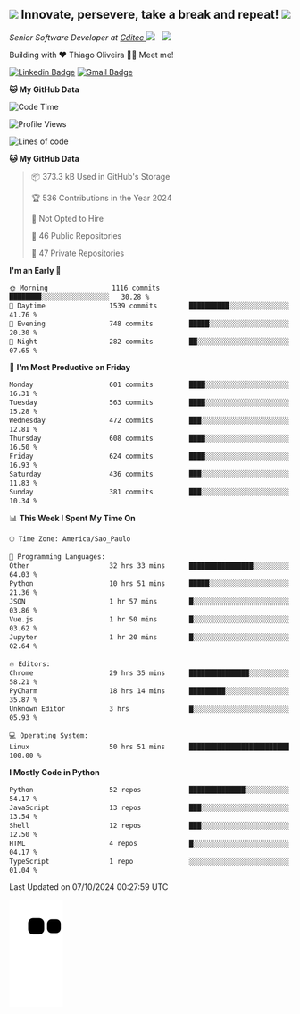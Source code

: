 <h2><img src="https://emojis.slackmojis.com/emojis/images/1531849430/4246/blob-sunglasses.gif?1531849430" width="30"/> Innovate, persevere, take a break and repeat! <img src="https://media.giphy.com/media/12oufCB0MyZ1Go/giphy.gif" width="50"></h2>
<img align='right' src="https://media.giphy.com/media/M9gbBd9nbDrOTu1Mqx/giphy.gif" width="230">
<p><em>Senior Software Developer at <a href="https://www.cditec.com.br/">Cditec
</a><img src="https://media.giphy.com/media/WUlplcMpOCEmTGBtBW/giphy.gif" width="30"> 
</em></p>



Building with ❤️ Thiago Oliveira 👋🏽 Meet me!

[![Linkedin Badge](https://img.shields.io/badge/-Thiago-blue?style=flat-square&logo=Linkedin&logoColor=white&link=https://www.linkedin.com/in/tgmarinho/)](https://www.linkedin.com/in/thiagoceconelo/) 
[![Gmail Badge](https://img.shields.io/badge/-thiceconelo@gmail.com-c14438?style=flat-square&logo=Gmail&logoColor=white&link=mailto:thiceconelo@gmail.com)](mailto:thiceconelo@gmail.com)

</em></p>

<!-- <span style="height ">
![Anurag's GitHub stats](https://github-readme-stats.vercel.app/api?username=arthurspk&show_icons=true&theme=tokyonight)
</span> -->

**🐱 My GitHub Data** 
<!--START_SECTION:waka-->
![Code Time](http://img.shields.io/badge/Code%20Time-1%2C919%20hrs%2026%20mins-blue)

![Profile Views](http://img.shields.io/badge/Profile%20Views-0-blue)

![Lines of code](https://img.shields.io/badge/From%20Hello%20World%20I%27ve%20Written-5.1%20million%20lines%20of%20code-blue)

**🐱 My GitHub Data** 

> 📦 373.3 kB Used in GitHub's Storage 
 > 
> 🏆 536 Contributions in the Year 2024
 > 
> 🚫 Not Opted to Hire
 > 
> 📜 46 Public Repositories 
 > 
> 🔑 47 Private Repositories 
 > 
**I'm an Early 🐤** 

```text
🌞 Morning                1116 commits        ████████░░░░░░░░░░░░░░░░░   30.28 % 
🌆 Daytime                1539 commits        ██████████░░░░░░░░░░░░░░░   41.76 % 
🌃 Evening                748 commits         █████░░░░░░░░░░░░░░░░░░░░   20.30 % 
🌙 Night                  282 commits         ██░░░░░░░░░░░░░░░░░░░░░░░   07.65 % 
```
📅 **I'm Most Productive on Friday** 

```text
Monday                   601 commits         ████░░░░░░░░░░░░░░░░░░░░░   16.31 % 
Tuesday                  563 commits         ████░░░░░░░░░░░░░░░░░░░░░   15.28 % 
Wednesday                472 commits         ███░░░░░░░░░░░░░░░░░░░░░░   12.81 % 
Thursday                 608 commits         ████░░░░░░░░░░░░░░░░░░░░░   16.50 % 
Friday                   624 commits         ████░░░░░░░░░░░░░░░░░░░░░   16.93 % 
Saturday                 436 commits         ███░░░░░░░░░░░░░░░░░░░░░░   11.83 % 
Sunday                   381 commits         ███░░░░░░░░░░░░░░░░░░░░░░   10.34 % 
```


📊 **This Week I Spent My Time On** 

```text
🕑︎ Time Zone: America/Sao_Paulo

💬 Programming Languages: 
Other                    32 hrs 33 mins      ████████████████░░░░░░░░░   64.03 % 
Python                   10 hrs 51 mins      █████░░░░░░░░░░░░░░░░░░░░   21.36 % 
JSON                     1 hr 57 mins        █░░░░░░░░░░░░░░░░░░░░░░░░   03.86 % 
Vue.js                   1 hr 50 mins        █░░░░░░░░░░░░░░░░░░░░░░░░   03.62 % 
Jupyter                  1 hr 20 mins        █░░░░░░░░░░░░░░░░░░░░░░░░   02.64 % 

🔥 Editors: 
Chrome                   29 hrs 35 mins      ███████████████░░░░░░░░░░   58.21 % 
PyCharm                  18 hrs 14 mins      █████████░░░░░░░░░░░░░░░░   35.87 % 
Unknown Editor           3 hrs               █░░░░░░░░░░░░░░░░░░░░░░░░   05.93 % 

💻 Operating System: 
Linux                    50 hrs 51 mins      █████████████████████████   100.00 % 
```

**I Mostly Code in Python** 

```text
Python                   52 repos            ██████████████░░░░░░░░░░░   54.17 % 
JavaScript               13 repos            ███░░░░░░░░░░░░░░░░░░░░░░   13.54 % 
Shell                    12 repos            ███░░░░░░░░░░░░░░░░░░░░░░   12.50 % 
HTML                     4 repos             █░░░░░░░░░░░░░░░░░░░░░░░░   04.17 % 
TypeScript               1 repo              ░░░░░░░░░░░░░░░░░░░░░░░░░   01.04 % 
```




 Last Updated on 07/10/2024 00:27:59 UTC
<!--END_SECTION:waka-->

![Snake animation](https://github.com/rafaballerini/rafaballerini/blob/output/github-contribution-grid-snake.svg)


<!---
ceconelo/ceconelo is a ✨ special ✨ repository because its `README.md` (this file) appears on your GitHub profile.
You can click the Preview link to take a look at your changes.
--->
